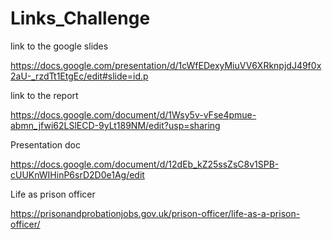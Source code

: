# Links_Challenge


link to the google slides

https://docs.google.com/presentation/d/1cWfEDexyMiuVV6XRknpjdJ49f0x2aU-_rzdTt1EtgEc/edit#slide=id.p



link to the report

https://docs.google.com/document/d/1Wsy5v-vFse4pmue-abmn_jfwi62LSlECD-9yLt189NM/edit?usp=sharing



Presentation doc

https://docs.google.com/document/d/12dEb_kZ25ssZsC8v1SPB-cUUKnWIHinP6srD2D0e1Ag/edit



Life as prison officer

https://prisonandprobationjobs.gov.uk/prison-officer/life-as-a-prison-officer/

